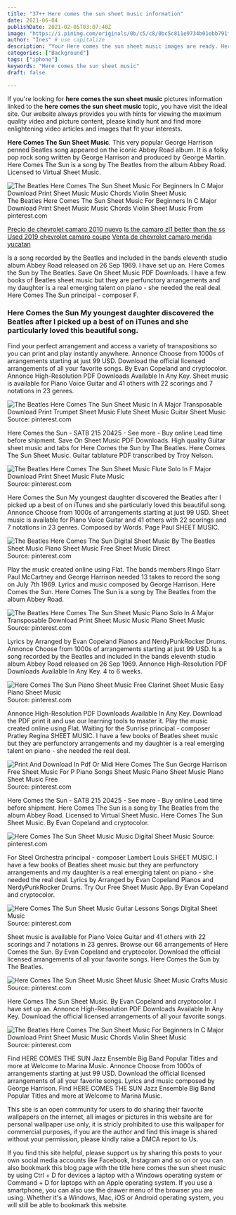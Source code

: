 ```yaml
---
title: "37++ Here comes the sun sheet music information"
date: 2021-06-04
publishDate: 2021-02-05T03:07:40Z
image: "https://i.pinimg.com/originals/0b/c5/c8/0bc5c811e9734b01ebb791ffff8aff6b.gif"
author: "Ines" # use capitalize
description: "Your Here comes the sun sheet music images are ready. Here comes the sun sheet music are a topic that is being searched for and liked by netizens now. You can Download the Here comes the sun sheet music files here. Get all free images."
categories: ["Background"]
tags: ["iphone"]
keywords: "Here comes the sun sheet music"
draft: false

---
```


If you're looking for **here comes the sun sheet music** pictures information linked to the **here comes the sun sheet music** topic, you have visit the ideal  site.  Our website always  provides you with  hints  for viewing  the maximum  quality video and picture  content, please kindly hunt and find more enlightening video articles and images  that fit your interests.

**Here Comes The Sun Sheet Music**. This very popular George Harrison penned Beatles song appeared on the iconic Abbey Road album. It is a folky pop rock song written by George Harrison and produced by George Martin. Here Comes The Sun is a song by The Beatles from the album Abbey Road. Licensed to Virtual Sheet Music.

![The Beatles Here Comes The Sun Sheet Music For Beginners In C Major Download Print Sheet Music Music Chords Violin Sheet Music](https://i.pinimg.com/originals/0b/c5/c8/0bc5c811e9734b01ebb791ffff8aff6b.gif "The Beatles Here Comes The Sun Sheet Music For Beginners In C Major Download Print Sheet Music Music Chords Violin Sheet Music")
The Beatles Here Comes The Sun Sheet Music For Beginners In C Major Download Print Sheet Music Music Chords Violin Sheet Music From pinterest.com

[Precio de chevrolet camaro 2010 nuevo](/precio-de-chevrolet-camaro-2010-nuevo/)
[Is the camaro zl1 better than the ss](/is-the-camaro-zl1-better-than-the-ss/)
[Used 2019 chevrolet camaro coupe](/used-2019-chevrolet-camaro-coupe/)
[Venta de chevrolet camaro merida yucatan](/venta-de-chevrolet-camaro-merida-yucatan/)

Is a song recorded by the Beatles and included in the bands eleventh studio album Abbey Road released on 26 Sep 1969. I have set up an. Here Comes the Sun by The Beatles. Save On Sheet Music PDF Downloads. I have a few books of Beatles sheet music but they are perfunctory arrangements and my daughter is a real emerging talent on piano - she needed the real deal. Here Comes The Sun principal - composer F.

### Here Comes the Sun My youngest daughter discovered the Beatles after I picked up a best of on iTunes and she particularly loved this beautiful song.

Find your perfect arrangement and access a variety of transpositions so you can print and play instantly anywhere. Annonce Choose from 1000s of arrangements starting at just 99 USD. Download the official licensed arrangements of all your favorite songs. By Evan Copeland and cryptocolor. Annonce High-Resolution PDF Downloads Available In Any Key. Sheet music is available for Piano Voice Guitar and 41 others with 22 scorings and 7 notations in 23 genres.


![The Beatles Here Comes The Sun Sheet Music In A Major Transposable Download Print Trumpet Sheet Music Flute Sheet Music Guitar Sheet Music](https://i.pinimg.com/originals/6e/a5/5c/6ea55cc3a61f97176fbf6b5b0117c35e.gif "The Beatles Here Comes The Sun Sheet Music In A Major Transposable Download Print Trumpet Sheet Music Flute Sheet Music Guitar Sheet Music")
Source: pinterest.com

Here Comes the Sun - SATB 215 20425 - See more - Buy online Lead time before shipment. Save On Sheet Music PDF Downloads. High quality Guitar sheet music and tabs for Here Comes the Sun by The Beatles. Here Comes The Sun Sheet Music. Guitar tablature PDF transcribed by Troy Nelson.

![The Beatles Here Comes The Sun Sheet Music Flute Solo In F Major Download Print Sheet Music Flute Music](https://i.pinimg.com/originals/61/0e/97/610e97a4ccaf301ec8c2ea068cb3a18d.gif "The Beatles Here Comes The Sun Sheet Music Flute Solo In F Major Download Print Sheet Music Flute Music")
Source: pinterest.com

Here Comes the Sun My youngest daughter discovered the Beatles after I picked up a best of on iTunes and she particularly loved this beautiful song. Annonce Choose from 1000s of arrangements starting at just 99 USD. Sheet music is available for Piano Voice Guitar and 41 others with 22 scorings and 7 notations in 23 genres. Composed by Words. Page Paul SHEET MUSIC.

![The Beatles Here Comes The Sun Digital Sheet Music By The Beatles Sheet Music Piano Sheet Music Free Sheet Music Direct](https://i.pinimg.com/originals/0f/f1/3d/0ff13db1e8e77a72dd1e605ea6dfe86a.png "The Beatles Here Comes The Sun Digital Sheet Music By The Beatles Sheet Music Piano Sheet Music Free Sheet Music Direct")
Source: pinterest.com

Play the music created online using Flat. The bands members Ringo Starr Paul McCartney and George Harrison needed 13 takes to record the song on July 7th 1969. Lyrics and music composed by George Harrison. Here Comes the Sun. Here Comes The Sun is a song by The Beatles from the album Abbey Road.

![The Beatles Here Comes The Sun Sheet Music Piano Solo In A Major Transposable Download Print Sheet Music Music Piano Sheet Music](https://i.pinimg.com/originals/64/f7/01/64f701456009017d052e1e4fa429a2b0.gif "The Beatles Here Comes The Sun Sheet Music Piano Solo In A Major Transposable Download Print Sheet Music Music Piano Sheet Music")
Source: pinterest.com

Lyrics by Arranged by Evan Copeland Pianos and NerdyPunkRocker Drums. Annonce Choose from 1000s of arrangements starting at just 99 USD. Is a song recorded by the Beatles and included in the bands eleventh studio album Abbey Road released on 26 Sep 1969. Annonce High-Resolution PDF Downloads Available In Any Key. 4 to 6 weeks.

![Here Comes The Sun Piano Sheet Music Free Clarinet Sheet Music Easy Piano Sheet Music](https://i.pinimg.com/564x/25/52/f1/2552f1f2c931ce90e04f3bf59065dd5c.jpg "Here Comes The Sun Piano Sheet Music Free Clarinet Sheet Music Easy Piano Sheet Music")
Source: pinterest.com

Annonce High-Resolution PDF Downloads Available In Any Key. Download the PDF print it and use our learning tools to master it. Play the music created online using Flat. Waiting for the Sunrise principal - composer Pratley Regina SHEET MUSIC. I have a few books of Beatles sheet music but they are perfunctory arrangements and my daughter is a real emerging talent on piano - she needed the real deal.

![Print And Download In Pdf Or Midi Here Comes The Sun George Harrison Free Sheet Music For P Piano Songs Sheet Music Piano Sheet Music Piano Sheet Music Free](https://i.pinimg.com/originals/29/92/44/29924451034ca1ee7e439b053ccbf80a.png "Print And Download In Pdf Or Midi Here Comes The Sun George Harrison Free Sheet Music For P Piano Songs Sheet Music Piano Sheet Music Piano Sheet Music Free")
Source: pinterest.com

Here Comes the Sun - SATB 215 20425 - See more - Buy online Lead time before shipment. Here Comes The Sun is a song by The Beatles from the album Abbey Road. Licensed to Virtual Sheet Music. Here Comes The Sun Sheet Music. By Evan Copeland and cryptocolor.

![Here Comes The Sun Sheet Music Music Digital Sheet Music](https://i.pinimg.com/originals/0c/87/79/0c8779f2ca77088cce13b7f9ad9aec61.png "Here Comes The Sun Sheet Music Music Digital Sheet Music")
Source: pinterest.com

For Steel Orchestra principal - composer Lambert Louis SHEET MUSIC. I have a few books of Beatles sheet music but they are perfunctory arrangements and my daughter is a real emerging talent on piano - she needed the real deal. Lyrics by Arranged by Evan Copeland Pianos and NerdyPunkRocker Drums. Try Our Free Sheet Music App. By Evan Copeland and cryptocolor.

![Here Comes The Sun Sheet Music Guitar Lessons Songs Digital Sheet Music](https://i.pinimg.com/originals/46/3a/f2/463af2e271c3da621b2532a0dd7dd1b0.png "Here Comes The Sun Sheet Music Guitar Lessons Songs Digital Sheet Music")
Source: pinterest.com

Sheet music is available for Piano Voice Guitar and 41 others with 22 scorings and 7 notations in 23 genres. Browse our 66 arrangements of Here Comes the Sun. By Evan Copeland and cryptocolor. Download the official licensed arrangements of all your favorite songs. Here Comes the Sun by The Beatles.

![Here Comes The Sun Sheet Music Sheet Music Sheet Music Crafts Music](https://i.pinimg.com/originals/78/ed/2b/78ed2ba2b91ee6cc2d04888a1319eb21.png "Here Comes The Sun Sheet Music Sheet Music Sheet Music Crafts Music")
Source: pinterest.com

Here Comes The Sun Sheet Music. By Evan Copeland and cryptocolor. I have set up an. Annonce High-Resolution PDF Downloads Available In Any Key. Download the official licensed arrangements of all your favorite songs.

![The Beatles Here Comes The Sun Sheet Music For Beginners In C Major Download Print Sheet Music Music Chords Violin Sheet Music](https://i.pinimg.com/originals/0b/c5/c8/0bc5c811e9734b01ebb791ffff8aff6b.gif "The Beatles Here Comes The Sun Sheet Music For Beginners In C Major Download Print Sheet Music Music Chords Violin Sheet Music")
Source: pinterest.com

Find HERE COMES THE SUN Jazz Ensemble Big Band Popular Titles and more at Welcome to Marina Music. Annonce Choose from 1000s of arrangements starting at just 99 USD. Download the official licensed arrangements of all your favorite songs. Lyrics and music composed by George Harrison. Find HERE COMES THE SUN Jazz Ensemble Big Band Popular Titles and more at Welcome to Marina Music.

This site is an open community for users to do sharing their favorite wallpapers on the internet, all images or pictures in this website are for personal wallpaper use only, it is stricly prohibited to use this wallpaper for commercial purposes, if you are the author and find this image is shared without your permission, please kindly raise a DMCA report to Us.

If you find this site helpful, please support us by sharing this posts to your own social media accounts like Facebook, Instagram and so on or you can also bookmark this blog page with the title here comes the sun sheet music by using Ctrl + D for devices a laptop with a Windows operating system or Command + D for laptops with an Apple operating system. If you use a smartphone, you can also use the drawer menu of the browser you are using. Whether it's a Windows, Mac, iOS or Android operating system, you will still be able to bookmark this website.
